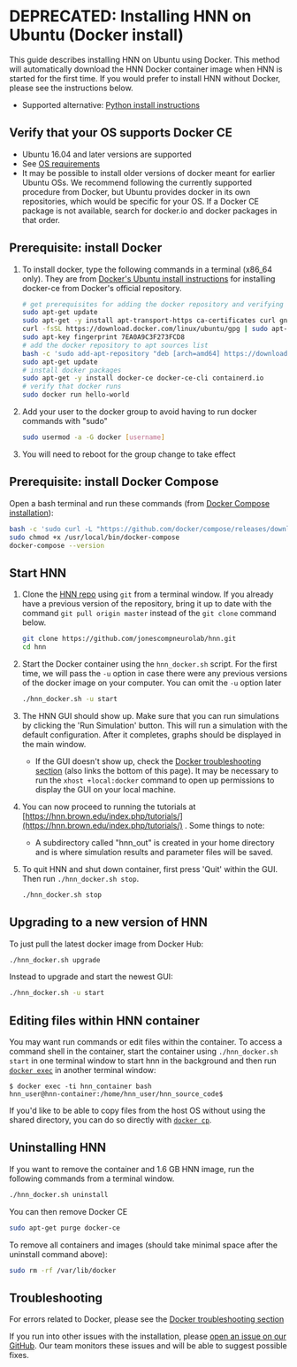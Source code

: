 # DEPRECATED: Installing HNN on Ubuntu (Docker install)

This guide describes installing HNN on Ubuntu using Docker. This method will automatically download the HNN Docker container image when HNN is started for the first time. If you would prefer to install HNN without Docker, please see the instructions below.

- Supported alternative: [Python install instructions](README.md)

## Verify that your OS supports Docker CE

- Ubuntu 16.04 and later versions are supported
- See [OS requirements](https://docs.docker.com/install/linux/docker-ce/ubuntu/#os-requirements)
- It may be possible to install older versions of docker meant for earlier Ubuntu OSs. We recommend following the currently supported procedure from Docker, but Ubuntu provides docker in its own repositories, which would be specific for your OS. If a Docker CE package is not available, search for docker.io and docker packages in that order.

## Prerequisite: install Docker

1. To install docker, type the following commands in a terminal (x86_64 only). They are from [Docker's Ubuntu install instructions](https://docs.docker.com/install/linux/docker-ce/ubuntu/) for installing docker-ce from Docker's official repository.

    ```bash
    # get prerequisites for adding the docker repository and verifying with the GPG key
    sudo apt-get update
    sudo apt-get -y install apt-transport-https ca-certificates curl gnupg-agent software-properties-common
    curl -fsSL https://download.docker.com/linux/ubuntu/gpg | sudo apt-key add -
    sudo apt-key fingerprint 7EA0A9C3F273FCD8
    # add the docker repository to apt sources list
    bash -c 'sudo add-apt-repository "deb [arch=amd64] https://download.docker.com/linux/ubuntu $(lsb_release -cs) stable"'
    sudo apt-get update
    # install docker packages
    sudo apt-get -y install docker-ce docker-ce-cli containerd.io
    # verify that docker runs
    sudo docker run hello-world
    ```

2. Add your user to the docker group to avoid having to run docker commands with "sudo"

    ```bash
    sudo usermod -a -G docker [username]
    ```

3. You will need to reboot for the group change to take effect

## Prerequisite: install Docker Compose

Open a bash terminal and run these commands (from [Docker Compose installation](https://docs.docker.com/compose/install/)):

  ```bash
  bash -c 'sudo curl -L "https://github.com/docker/compose/releases/download/1.23.2/docker-compose-$(uname -s)-$(uname -m)" -o /usr/local/bin/docker-compose'
  sudo chmod +x /usr/local/bin/docker-compose
  docker-compose --version
  ```

## Start HNN

1. Clone the [HNN repo](https://github.com/jonescompneurolab/hnn) using `git` from a terminal window. If you already have a previous version of the repository, bring it up to date with the command `git pull origin master` instead of the `git clone` command below.

    ```bash
    git clone https://github.com/jonescompneurolab/hnn.git
    cd hnn
    ```

2. Start the Docker container using the `hnn_docker.sh` script. For the first time, we will pass the `-u` option in case there were any previous versions of the docker image on your computer. You can omit the `-u` option later

    ```bash
    ./hnn_docker.sh -u start
    ```

3. The HNN GUI should show up. Make sure that you can run simulations by clicking the 'Run Simulation' button. This will run a simulation with the default configuration. After it completes, graphs should be displayed in the main window.
    - If the GUI doesn't show up, check the [Docker troubleshooting section](../docker/troubleshooting.md) (also links the bottom of this page). It may be necessary to run the `xhost +local:docker` command to open up permissions to display the GUI on your local machine.
4. You can now proceed to running the tutorials at [https://hnn.brown.edu/index.php/tutorials/](https://hnn.brown.edu/index.php/tutorials/) . Some things to note:
    - A subdirectory called "hnn_out" is created in your home directory and is where simulation results and parameter files will be saved.
5. To quit HNN and shut down container, first press 'Quit' within the GUI. Then run `./hnn_docker.sh stop`.

    ```bash
    ./hnn_docker.sh stop
    ```

## Upgrading to a new version of HNN

To just pull the latest docker image from Docker Hub:

```bash
./hnn_docker.sh upgrade
```

Instead to upgrade and start the newest GUI:

```bash
./hnn_docker.sh -u start
```

## Editing files within HNN container

You may want run commands or edit files within the container. To access a command shell in the container, start the container using `./hnn_docker.sh  start` in one terminal window to start hnn in the background and then run [`docker exec`](https://docs.docker.com/engine/reference/commandline/exec/) in another terminal window:

```none
$ docker exec -ti hnn_container bash
hnn_user@hnn-container:/home/hnn_user/hnn_source_code$
```

If you'd like to be able to copy files from the host OS without using the shared directory, you can do so directly with [`docker cp`](https://docs.docker.com/engine/reference/commandline/cp/).

## Uninstalling HNN

If you want to remove the container and 1.6 GB HNN image, run the following commands from a terminal window.

```bash
./hnn_docker.sh uninstall
```

You can then remove Docker CE

```bash
sudo apt-get purge docker-ce
```

To remove all containers and images (should take minimal space after the uninstall command above):

```bash
sudo rm -rf /var/lib/docker
```

## Troubleshooting

For errors related to Docker, please see the [Docker troubleshooting section](../docker/troubleshooting.md)

If you run into other issues with the installation, please [open an issue on our GitHub](https://github.com/jonescompneurolab/hnn/issues). Our team monitors these issues and will be able to suggest possible fixes.
